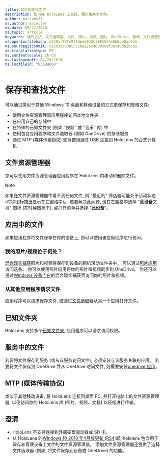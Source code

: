 ```yaml
---
title: 保存和查找文件
description: 如何在 HoloLens 上查找、保存和共享文件。
author: mattzmsft
ms.author: mazeller
ms.date: 09/27/2018
ms.topic: article
keywords: 操作方法、文件选取器、文件、照片、视频、图片、OneDrive、存储、文件资源管理器
ms.openlocfilehash: d539af29fc94fdbde0d2cf08157ae8b5ce8ad0a1
ms.sourcegitcommit: 915d3cc63a5571ba22ac4608589f3eca8da1bc81
ms.translationtype: MT
ms.contentlocale: zh-CN
ms.lasthandoff: 04/24/2019
ms.locfileid: "63524600"
---
```

# <a name="saving-and-finding-your-files"></a>保存和查找文件

可以通过类似于其他 Windows 10 桌面和移动设备的方式来保存和管理文件:
* 使用文件资源管理器应用程序访问本地文件夹
* 在应用自己的存储中
* 在特殊的已知文件夹 (例如 "视频" 或 "音乐" 库) 中
* 使用包含应用程序和文件选取器 (例如 OneDrive) 的存储服务
* 通过 MTP (媒体传输协议) 支持使用通过 USB 连接到 HoloLens 的台式计算机

## <a name="file-explorer"></a>文件资源管理器

您可以使用文件资源管理器应用程序在 HoloLens 内移动和删除文件。

>[!NOTE]
>如果在文件资源管理器中看不到任何文件, 则 "最近的" 筛选器可能处于活动状态 (时钟图标突出显示在左窗格中)。 若要解决此问题, 请在左窗格中选择 "**此设备**文档" 图标 (在时钟图标下), 或打开菜单并选择 "**此设备**"。

## <a name="files-within-an-app"></a>应用中的文件

如果应用程序将文件保存在你的设备上, 则可以使用该应用程序进行访问。

### <a name="where-are-my-photosvideos"></a>我的照片/视频位于何处？

[混合现实捕获](mixed-reality-capture.md)照片和视频将保存到设备的相机滚动文件夹中。 可以通过[照片应用](see-your-photos.md#photos-app)访问这些。 你可以使用照片应用将你的照片和视频同步到 OneDrive。 你还可以通过[Windows 设备门户](using-the-windows-device-portal.md#mixed-reality-capture)的混合现实捕获页访问你的照片和视频。

### <a name="requesting-files-from-another-app"></a>从其他应用程序请求文件

应用程序可以请求保存文件, 或通过[文件选取](app-model.md#file-pickers)器从另一个应用打开文件。

## <a name="known-folders"></a>已知文件夹

HoloLens 支持多个[已知文件夹](app-model.md#known-folders), 应用程序可以请求访问权限。

## <a name="files-in-a-service"></a>服务中的文件

若要将文件保存到服务 (或从该服务访问文件), 必须安装与该服务关联的应用。 若要将文件保存到 OneDrive 并从 OneDrive 访问文件, 则需要安装[onedrive 应用](https://www.microsoft.com/store/apps/onedrive/9wzdncrfj1p3)。

## <a name="mtp-media-transfer-protocol"></a>MTP (媒体传输协议)

类似于其他移动设备, 将 HoloLens 连接到桌面 PC, 并打开电脑上的文件资源管理器, 以便访问你的 HoloLens 库 (照片、视频、文档) 以轻松进行传输。

## <a name="clarifications"></a>澄清

* HoloLens 不支持连接到外部硬盘驱动器或 SD 卡。
* 从 HoloLens 的[Windows 10 2018 年4月版更新 (RS4)](release-notes-april-2018.md)起, hololens 包含用于保存和管理设备上文件的文件资源管理器。 添加文件资源管理器还提供了选择文件选取器 (例如, 将文件保存到设备或 OneDrive) 的功能。
